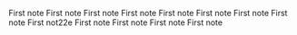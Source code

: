 First note
First note
First note
First note
First note
First note
First note
First note
First not22e
First note
First note
First note
First note
